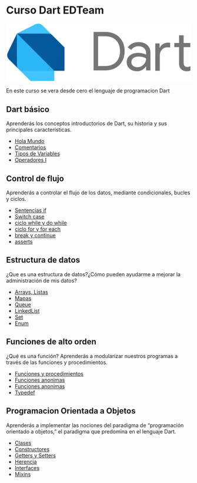 # Curso Dart EDTeam
![](image_readme/image.png)

En este curso se vera desde cero el lenguaje de programacion Dart

## Dart básico

Aprenderás los conceptos introductorios de Dart, su historia y sus principales características.
* [Hola Mundo](https://github.com/Alvardud/Curso-Dart-EDTeam/blob/ada1d352266743b5ffc8293a3a57827dceb5ff5e/bin/main.dart)
* [Comentarios](https://github.com/Alvardud/Curso-Dart-EDTeam/blob/03d30b25cba8e7723bebaa8b964967ee5bae0c43/bin/main.dart)
* [Tipos de Variables](https://github.com/Alvardud/Curso-Dart-EDTeam/blob/550fb91e9914a6102e9284a51d9645e889d26c89/bin/main.dart)
* [Operadores I](https://github.com/Alvardud/Curso-Dart-EDTeam/blob/962d431d163e49c454ec252a7858e89e53f6a674/bin/main.dart)

## Control de flujo

Aprenderás a controlar el flujo de los datos, mediante condicionales, bucles y ciclos.
* [Sentencias if](https://github.com/Alvardud/Curso-Dart-EDTeam/blob/master/bin/control%20de%20flujo/sentencia_if.dart)
* [Switch case](https://github.com/Alvardud/Curso-Dart-EDTeam/blob/master/bin/control%20de%20flujo/switch_case.dart)
* [ciclo while y do while](https://github.com/Alvardud/Curso-Dart-EDTeam/blob/master/bin/control%20de%20flujo/while_do_while.dart)
* [ciclo for y for each](https://github.com/Alvardud/Curso-Dart-EDTeam/blob/master/bin/control%20de%20flujo/ciclo_for_for_each.dart)
* [break y continue](https://github.com/Alvardud/Curso-Dart-EDTeam/blob/master/bin/control%20de%20flujo/break_continue.dart)
* [asserts](https://github.com/Alvardud/Curso-Dart-EDTeam/blob/master/bin/control%20de%20flujo/assert_example.dart)

## Estructura de datos

¿Que es una estructura de datos?¿Cómo pueden ayudarme a mejorar la administración de mis datos?
* [Arrays, Listas](https://github.com/Alvardud/Curso-Dart-EDTeam/blob/master/bin/estructuras%20de%20datos/arrays_lists.dart)
* [Mapas](https://github.com/Alvardud/Curso-Dart-EDTeam/blob/master/bin/estructuras%20de%20datos/mapas.dart)
* [Queue](https://github.com/Alvardud/Curso-Dart-EDTeam/blob/master/bin/estructuras%20de%20datos/queue.dart)
* [LinkedList](https://github.com/Alvardud/Curso-Dart-EDTeam/blob/master/bin/estructuras%20de%20datos/linked_list.dart)
* [Set](https://github.com/Alvardud/Curso-Dart-EDTeam/blob/master/bin/estructuras%20de%20datos/set.dart)
* [Enum](https://github.com/Alvardud/Curso-Dart-EDTeam/blob/master/bin/estructuras%20de%20datos/enum_collection.dart)

## Funciones de alto orden

¿Qué es una función? Aprenderás a modularizar nuestros programas a través de las funciones y procedimientos.
* [Funciones y procedimientos](https://github.com/Alvardud/Curso-Dart-EDTeam/blob/master/bin/funciones%20de%20alto%20orden/funciones_procedimientos.dart)
* [Funciones anonimas](https://github.com/Alvardud/Curso-Dart-EDTeam/blob/master/bin/funciones%20de%20alto%20orden/funciones_anonimas.dart)
* [Funciones anonimas](https://github.com/Alvardud/Curso-Dart-EDTeam/blob/master/bin/funciones%20de%20alto%20orden/funciones_flecha.dart)
* [Typedef](https://github.com/Alvardud/Curso-Dart-EDTeam/blob/master/bin/funciones%20de%20alto%20orden/typedef.dart)

## Programacion Orientada a Objetos

Aprenderás a implementar las nociones del paradigma de “programación orientado a objetos,” el paradigma que predomina en el lenguaje Dart.

* [Clases](https://github.com/Alvardud/Curso-Dart-EDTeam/blob/master/bin/programacion%20orientada%20a%20objetos/clases.dart)
* [Constructores](https://github.com/Alvardud/Curso-Dart-EDTeam/blob/master/bin/programacion%20orientada%20a%20objetos/constructores.dart)
* [Getters y Setters](https://github.com/Alvardud/Curso-Dart-EDTeam/tree/master/bin/programacion%20orientada%20a%20objetos/getters_setters)
* [Herencia](https://github.com/Alvardud/Curso-Dart-EDTeam/tree/master/bin/programacion%20orientada%20a%20objetos/herencia)
* [Interfaces](https://github.com/Alvardud/Curso-Dart-EDTeam/tree/master/bin/programacion%20orientada%20a%20objetos/interfaces)
* [Mixins](https://github.com/Alvardud/Curso-Dart-EDTeam/tree/master/bin/programacion%20orientada%20a%20objetos/mixins)